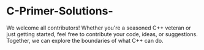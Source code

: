 # C-Primer-Solutions-
We welcome all contributors! Whether you're a seasoned C++ veteran or just getting started, feel free to contribute your code, ideas, or suggestions. Together, we can explore the boundaries of what C++ can do.
